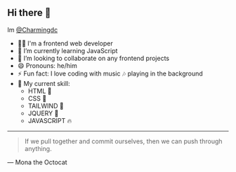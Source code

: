 ## Hi there 👋
 Im [@Charmingdc](https://github.com/Charmingdc)
- 👨‍💻 I'm a frontend web developer 
- 🌱 I’m currently learning JavaScript 
- 👯 I’m looking to collaborate on any frontend projects 
- 😄 Pronouns: he/him
- ⚡ Fun fact: I love coding with music 🎶 playing in the background
- 💫 My current skill:
  - HTML 💫
  - CSS 💫
  - TAILWIND 💫
  - JQUERY 💫
  - JAVASCRIPT 🔥
---
> If we pull together and commit ourselves, then we can push through anything.

— Mona the Octocat
